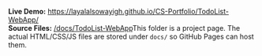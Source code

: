 **Live Demo:** https://layalalsowayigh.github.io/CS-Portfolio/TodoList-WebApp/  
**Source Files:** [/docs/TodoList-WebApp](../docs/TodoList-WebApp)This folder is a project page. The actual HTML/CSS/JS files are stored under `docs/` so GitHub Pages can host them.
